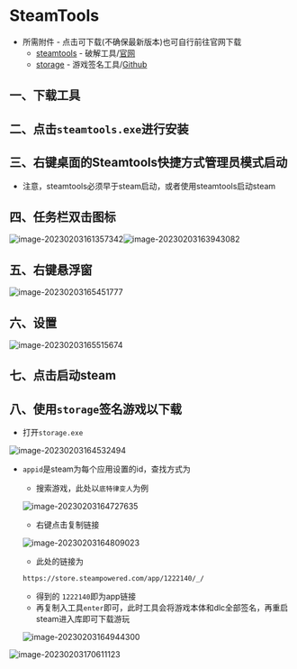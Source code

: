 # SteamTools

- 所需附件 - 点击可下载(不确保最新版本)也可自行前往官网下载
  - [steamtools](http://cos.wolves.top/install/SteamtoolsSetup.exe) - 破解工具/[官网](https://www.steamtools.net/zn.html)
  - [storage](http://cos.wolves.top/install/storage.exe) - 游戏签名工具/[Github](https://github.com/wxy1343/ManifestAutoUpdate)

## 一、下载工具

## 二、点击```steamtools.exe```进行安装

## 三、右键桌面的Steamtools快捷方式管理员模式启动

- 注意，steamtools必须早于steam启动，或者使用steamtools启动steam

## 四、任务栏双击图标

![image-20230203161357342](https://file-yangwolves.netlify.app/picgo/202302031613373.png)![image-20230203163943082](https://file-yangwolves.netlify.app/picgo/202302031639123.png)

## 五、右键悬浮窗

![image-20230203165451777](https://file-yangwolves.netlify.app/picgo/202302031654824.png)

## 六、设置

![image-20230203165515674](https://file-yangwolves.netlify.app/picgo/202302031655708.png)

## 七、点击启动steam

## 八、使用```storage```签名游戏以下载

- 打开```storage.exe```

![image-20230203164532494](https://file-yangwolves.netlify.app/picgo/202302031645548.png)

- ```appid```是steam为每个应用设置的id，查找方式为

  - 搜索游戏，此处以```底特律变人```为例

  ![image-20230203164727635](https://file-yangwolves.netlify.app/picgo/202302031647702.png)

  - 右键点击复制链接

  ![image-20230203164809023](https://file-yangwolves.netlify.app/picgo/202302031648095.png)

  - 此处的链接为

  ```https://store.steampowered.com/app/1222140/_/```

  - 得到的 ```1222140```即为app链接
  - 再复制入工具```enter```即可，此时工具会将游戏本体和dlc全部签名，再重启steam进入库即可下载游玩

  ![image-20230203164944300](https://file-yangwolves.netlify.app/picgo/202302031649352.png)

![image-20230203170611123](https://file-yangwolves.netlify.app/picgo/202302031706304.png)
